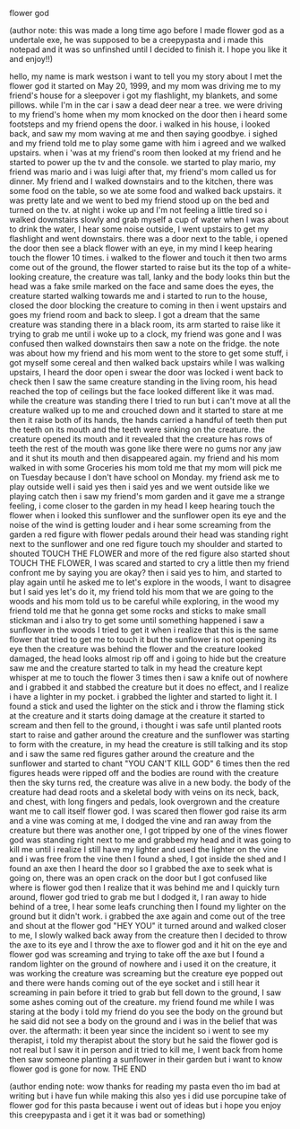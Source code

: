 flower god

(author note: this was made a long time ago before I made flower god as a undertale exe, he was supposed to be a creepypasta and i made this notepad and it was so unfinshed until I decided to finish it. I hope you like it and enjoy!!)

hello, my name is mark westson
i want to tell you my story about I met the flower god 
it started on May 20, 1999, and my mom was driving me to my friend's house for a sleepover
i got my flashlight, my blankets, and some pillows. while I'm in the car i saw a dead deer near a tree. 
we were driving to my friend's home when my mom knocked on the door then i heard some footsteps and my friend opens the door.
i walked in his house, i looked back, and saw my mom waving at me and then saying goodbye. i sighed and my friend told me to play some game with him i agreed and we walked upstairs. when i 'was at my friend's room then looked at my friend and he started to power up the tv and the console. we started to play mario, my friend was mario and i was luigi 
after that, my friend's mom called us for dinner. My friend and I walked downstairs and to the kitchen, there was some food on the table, so we ate some food and walked back upstairs. it was pretty late and we went to bed my friend stood up on the bed and turned on the tv. at night i woke up and I'm not feeling a little tired so i walked downstairs slowly and grab myself a cup of water when I was about to drink the water, I hear some noise outside, I went upstairs to get my flashlight and went downstairs. there was a door next to the table, i opened the door then see a black flower with an eye, in my mind I keep hearing touch the flower 10 times. i walked to the flower and touch it then two arms come out of the ground, the flower started to raise but its the top of a white-looking creature, the creature was tall, lanky and the body looks thin but the head was a fake smile marked on the face and same does the eyes, the creature started walking towards me and i started to run to the house, closed the door blocking the creature to coming in then i went upstairs and goes my friend room and back to sleep. I got a dream that the same creature was standing there in a black room, its arm started to raise like it trying to grab me until i woke up to a clock, my friend was gone and I was confused then walked downstairs then saw a note on the fridge. the note was about how my friend and his mom went to the store to get some stuff, i got myself some cereal and then walked back upstairs while I was walking upstairs, I heard the door open i swear the door was locked i went back to check then I saw the same creature standing in the living room, his head reached the top of ceilings but the face looked different like it was mad. while the creature was standing there I tried to run but i can't move at all the creature walked up to me and crouched down and it started to stare at me then it raise both of its hands, the hands carried a handful of teeth then put the teeth on its mouth and the teeth were sinking on the creature. the creature opened its mouth and it revealed that the creature has rows of teeth the rest of the mouth was gone like there were no gums nor any jaw and it shut its mouth and then disappeared again. my friend and his mom walked in with some Groceries his mom told me that my mom will pick me on Tuesday because I don't have school on Monday. my friend ask me to play outside well i said yes then i said yes and we went outside like we playing catch then i saw my friend's mom garden and it gave me a strange feeling, i come closer to the garden in my head I keep hearing touch the flower when i looked this sunflower and the sunflower open its eye and the noise of the wind is getting louder and i hear some screaming from the garden a red figure with flower pedals around their head was standing right next to the sunflower and one red figure touch my shoulder and started to shouted TOUCH THE FLOWER and more of the red figure also started shout TOUCH THE FLOWER, I was scared and started to cry a little then my friend confront me by saying you are okay? then i said yes to him, and started to play again until he asked me to let's explore in the woods, I want to disagree but I said yes let's do it, my friend told his mom that we are going to the woods and his mom told us to be careful while exploring, in the wood my friend told me that he gonna get some rocks and sticks to make small stickman and i also try to get some until something happened i saw a sunflower in the woods I tried to get it when i realize that this is the same flower that tried to get me to touch it but the sunflower is not opening its eye then the creature was behind the flower and the creature looked damaged, the head looks almost rip off and i going to hide but the creature saw me and the creature started to talk in my head the creature kept whisper at me to touch the flower 3 times then i saw a knife out of nowhere and i grabbed it and stabbed the creature but it does no effect, and I realize i have a lighter in my pocket. i grabbed the lighter and started to light it. I found a stick and used the lighter on the stick and i throw the flaming stick at the creature and it starts doing damage at the creature it started to scream and then fell to the ground, i thought i was safe until planted roots start to raise and gather around the creature and the sunflower was starting to form with the creature, in my head the creature is still talking and its stop and i saw the same red figures gather around the creature and the sunflower and started to chant "YOU CAN'T KILL GOD" 6 times then the red figures heads were ripped off and the bodies are round with the creature then the sky turns red, the creature was alive in a new body. the body of the creature had dead roots and a skeletal body with veins on its neck, back, and chest, with long fingers and pedals, look overgrown and the creature want me to call itself flower god. I was scared then flower god raise its arm and a vine was coming at me, I dodged the vine and ran away from the creature but there was another one, I got tripped by one of the vines flower god was standing right next to me and grabbed my head and it was going to kill me until i realize I still have my lighter and used the lighter on the vine and i was free from the vine then I found a shed, I got inside the shed and I found an axe then I heard the door so I grabbed the axe to seek what is going on, there was an open crack on the door but I got confused like where is flower god then I realize that it was behind me and I quickly turn around, flower god tried to grab me but I dodged it, I ran away to hide behind of a tree, I hear some leafs crunching then I found my lighter on the ground but it didn't work. i grabbed the axe again and come out of the tree and shout at the flower god "HEY YOU"  it turned around and walked closer to me, I slowly walked back away from the creature then I decided to throw the axe to its eye and I throw the axe to flower god and it hit on the eye and flower god was screaming and trying to take off the axe but I found a random lighter on the ground of nowhere and i used it on the creature, it was working the creature was screaming but the creature eye popped out and there were hands coming out of the eye socket and i still hear it screaming in pain before it tried to grab but fell down to the ground, I saw some ashes coming out of the creature. my friend found me while I was staring at the body i told my friend do you see the body on the ground but he said did not see a body on the ground and i was in the belief that was over.  the aftermath: it been year since the incident so i went to see my therapist, i told my therapist about the story but he said the flower god is not real but I saw it in person and it tried to kill me, I went back from home then saw someone planting a sunflower in their garden but i want to know flower god is gone for now.      THE END

(author ending note: wow thanks for reading my pasta even tho im bad at writing but i have fun while making this also yes i did use porcupine take of flower god for this pasta because i went out of ideas but i hope you enjoy this creepypasta and i get it it was bad or something)